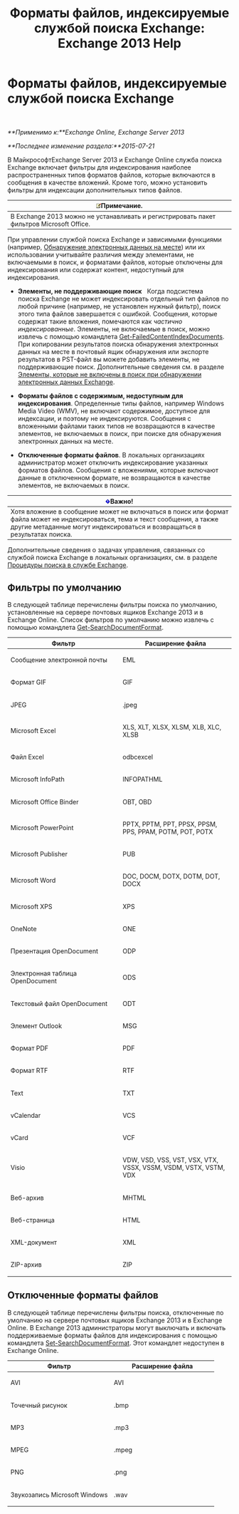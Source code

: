 ﻿---
title: 'Форматы файлов, индексируемые службой поиска Exchange: Exchange 2013 Help'
TOCTitle: Форматы файлов, индексируемые службой поиска Exchange
ms:assetid: e5110ac1-28e1-4554-acc3-85d08c997bc5
ms:mtpsurl: https://technet.microsoft.com/ru-ru/library/Ee633485(v=EXCHG.150)
ms:contentKeyID: 52061295
ms.date: 04/30/2018
mtps_version: v=EXCHG.150
ms.translationtype: HT
---

# Форматы файлов, индексируемые службой поиска Exchange

 

_**Применимо к:**Exchange Online, Exchange Server 2013_

_**Последнее изменение раздела:**2015-07-21_

В МайкрософтExchange Server 2013 и Exchange Online служба поиска Exchange включает фильтры для индексирования наиболее распространенных типов форматов файлов, которые включаются в сообщения в качестве вложений. Кроме того, можно установить фильтры для индексации дополнительных типов файлов.

<table>
<thead>
<tr class="header">
<th><img src="images/JJ126620.note(EXCHG.150).gif" title="Примечание" alt="Примечание" />Примечание.</th>
</tr>
</thead>
<tbody>
<tr class="odd">
<td>В Exchange 2013 можно не устанавливать и регистрировать пакет фильтров Microsoft Office.</td>
</tr>
</tbody>
</table>


При управлении службой поиска Exchange и зависимыми функциями (например, [Обнаружение электронных данных на месте](in-place-ediscovery-exchange-2013-help.md)) или их использовании учитывайте различия между элементами, не включаемыми в поиск, и форматами файлов, которые отключены для индексирования или содержат контент, недоступный для индексирования.

  - **Элементы, не поддерживающие поиск**   Когда подсистема поиска Exchange не может индексировать отдельный тип файлов по любой причине (например, не установлен нужный фильтр), поиск этого типа файлов завершается с ошибкой. Сообщения, которые содержат такие вложения, помечаются как *частично индексированные*. Элементы, не включаемые в поиск, можно извлечь с помощью командлета [Get-FailedContentIndexDocuments](https://technet.microsoft.com/ru-ru/library/dd351154\(v=exchg.150\)). При копировании результатов поиска обнаружения электронных данных на месте в почтовый ящик обнаружения или экспорте результатов в PST-файл вы можете добавить элементы, не поддерживающие поиск. Дополнительные сведения см. в разделе [Элементы, которые не включены в поиск при обнаружении электронных данных Exchange](unsearchable-items-in-exchange-ediscovery-exchange-2013-help.md).

  - **Форматы файлов с содержимым, недоступным для индексирования**. Определенные типы файлов, например Windows Media Video (WMV), не включают содержимое, доступное для индексации, и поэтому не индексируются. Сообщения с вложенными файлами таких типов не возвращаются в качестве элементов, не включаемых в поиск, при поиске для обнаружения электронных данных на месте.

  - **Отключенные форматы файлов**. В локальных организациях администратор может отключить индексирование указанных форматов файлов. Сообщения с вложениями, которые включают данные в отключенном формате, не возвращаются в качестве элементов, не включаемых в поиск.

<table>
<thead>
<tr class="header">
<th><img src="images/Dd876857.important(EXCHG.150).gif" title="Важно" alt="Важно" />Важно!</th>
</tr>
</thead>
<tbody>
<tr class="odd">
<td>Хотя вложение в сообщение может не включаться в поиск или формат файла может не индексироваться, тема и текст сообщения, а также другие метаданные могут индексироваться и возвращаться в результатах поиска.</td>
</tr>
</tbody>
</table>


Дополнительные сведения о задачах управления, связанных со службой поиска Exchange в локальных организациях, см. в разделе [Процедуры поиска в службе Exchange](exchange-search-procedures-exchange-2013-help.md).

## Фильтры по умолчанию

В следующей таблице перечислены фильтры поиска по умолчанию, установленные на сервере почтовых ящиков Exchange 2013 и в Exchange Online. Список фильтров по умолчанию можно извлечь с помощью командлета [Get-SearchDocumentFormat](https://technet.microsoft.com/ru-ru/library/jj873755\(v=exchg.150\)).


<table>
<colgroup>
<col style="width: 50%" />
<col style="width: 50%" />
</colgroup>
<thead>
<tr class="header">
<th>Фильтр</th>
<th>Расширение файла</th>
</tr>
</thead>
<tbody>
<tr class="odd">
<td><p>Сообщение электронной почты</p></td>
<td><p>EML</p></td>
</tr>
<tr class="even">
<td><p>Формат GIF</p></td>
<td><p>GIF</p></td>
</tr>
<tr class="odd">
<td><p>JPEG</p></td>
<td><p>.jpeg</p></td>
</tr>
<tr class="even">
<td><p>Microsoft Excel</p></td>
<td><p>XLS, XLT, XLSX, XLSM, XLB, XLC, XLSB</p></td>
</tr>
<tr class="odd">
<td><p>Файл Excel</p></td>
<td><p>odbcexcel</p></td>
</tr>
<tr class="even">
<td><p>Microsoft InfoPath</p></td>
<td><p>INFOPATHML</p></td>
</tr>
<tr class="odd">
<td><p>Microsoft Office Binder</p></td>
<td><p>OBT, OBD</p></td>
</tr>
<tr class="even">
<td><p>Microsoft PowerPoint</p></td>
<td><p>PPTX, PPTM, PPT, PPSX, PPSM, PPS, PPAM, POTM, POT, POTX</p></td>
</tr>
<tr class="odd">
<td><p>Microsoft Publisher</p></td>
<td><p>PUB</p></td>
</tr>
<tr class="even">
<td><p>Microsoft Word</p></td>
<td><p>DOC, DOCM, DOTX, DOTM, DOT, DOCX</p></td>
</tr>
<tr class="odd">
<td><p>Microsoft XPS</p></td>
<td><p>XPS</p></td>
</tr>
<tr class="even">
<td><p>OneNote</p></td>
<td><p>ONE</p></td>
</tr>
<tr class="odd">
<td><p>Презентация OpenDocument</p></td>
<td><p>ODP</p></td>
</tr>
<tr class="even">
<td><p>Электронная таблица OpenDocument</p></td>
<td><p>ODS</p></td>
</tr>
<tr class="odd">
<td><p>Текстовый файл OpenDocument</p></td>
<td><p>ODT</p></td>
</tr>
<tr class="even">
<td><p>Элемент Outlook</p></td>
<td><p>MSG</p></td>
</tr>
<tr class="odd">
<td><p>Формат PDF</p></td>
<td><p>PDF</p></td>
</tr>
<tr class="even">
<td><p>Формат RTF</p></td>
<td><p>RTF</p></td>
</tr>
<tr class="odd">
<td><p>Text</p></td>
<td><p>TXT</p></td>
</tr>
<tr class="even">
<td><p>vCalendar</p></td>
<td><p>VCS</p></td>
</tr>
<tr class="odd">
<td><p>vCard</p></td>
<td><p>VCF</p></td>
</tr>
<tr class="even">
<td><p>Visio</p></td>
<td><p>VDW, VSD, VSS, VST, VSX, VTX, VSSX, VSSM, VSDM, VSTX, VSTM, VDX</p></td>
</tr>
<tr class="odd">
<td><p>Веб-архив</p></td>
<td><p>MHTML</p></td>
</tr>
<tr class="even">
<td><p>Веб-страница</p></td>
<td><p>HTML</p></td>
</tr>
<tr class="odd">
<td><p>XML-документ</p></td>
<td><p>XML</p></td>
</tr>
<tr class="even">
<td><p>ZIP-архив</p></td>
<td><p>ZIP</p></td>
</tr>
</tbody>
</table>


## Отключенные форматы файлов

В следующей таблице перечислены фильтры поиска, отключенные по умолчанию на сервере почтовых ящиков Exchange 2013 и в Exchange Online. В Exchange 2013 администраторы могут выключать и включать поддерживаемые форматы файлов для индексирования с помощью командлета [Set-SearchDocumentFormat](https://technet.microsoft.com/ru-ru/library/jj873756\(v=exchg.150\)). Этот командлет недоступен в Exchange Online.


<table>
<colgroup>
<col style="width: 50%" />
<col style="width: 50%" />
</colgroup>
<thead>
<tr class="header">
<th>Фильтр</th>
<th>Расширение файла</th>
</tr>
</thead>
<tbody>
<tr class="odd">
<td><p>AVI</p></td>
<td><p>AVI</p></td>
</tr>
<tr class="even">
<td><p>Точечный рисунок</p></td>
<td><p>.bmp</p></td>
</tr>
<tr class="odd">
<td><p>MP3</p></td>
<td><p>.mp3</p></td>
</tr>
<tr class="even">
<td><p>MPEG</p></td>
<td><p>.mpeg</p></td>
</tr>
<tr class="odd">
<td><p>PNG</p></td>
<td><p>.png</p></td>
</tr>
<tr class="even">
<td><p>Звукозапись Microsoft Windows</p></td>
<td><p>.wav</p></td>
</tr>
</tbody>
</table>

